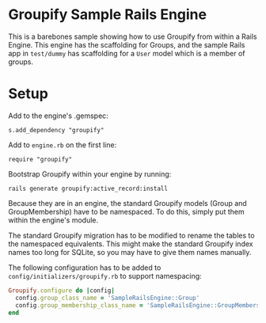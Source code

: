 # Groupify Sample Rails Engine

This is a barebones sample showing how to use Groupify from within a Rails Engine.
This engine has the scaffolding for Groups, and the sample Rails app in `test/dummy`
has scaffolding for a `User` model which is a member of groups.

# Setup

Add to the engine's .gemspec:

    s.add_dependency "groupify"

Add to `engine.rb` on the first line:

    require "groupify"

Bootstrap Groupify within your engine by running:

    rails generate groupify:active_record:install

Because they are in an engine, the standard Groupify models (Group and GroupMembership)
have to be namespaced. To do this, simply put them within the engine's module.

The standard Groupify migration has to be modified to rename the tables
to the namespaced equivalents. This might make the standard Groupify index names too long
for SQLite, so you may have to give them names manually.

The following configuration has to be added to `config/initializers/groupify.rb` to support
namespacing:

```ruby
Groupify.configure do |config|
  config.group_class_name = 'SampleRailsEngine::Group'
  config.group_membership_class_name = 'SampleRailsEngine::GroupMembership'
end
```

